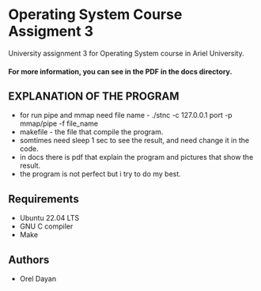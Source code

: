 # Operating System Course Assigment 3

University assignment 3 for Operating System  course in Ariel University.


#### __For more information, you can see in the PDF in the docs directory__.

## EXPLANATION OF THE PROGRAM 
- for run pipe and mmap need file name - ./stnc -c 127.0.0.1 port -p mmap/pipe -f file_name
- makefile - the file that compile the program.
- somtimes need sleep 1 sec to see the result, and need change it in the code.
- in docs there is pdf that explain the program and pictures that show the result.
- the program is not perfect but i try to do my best.



## Requirements
- Ubuntu 22.04 LTS
- GNU C compiler
- Make


## Authors

- Orel Dayan

